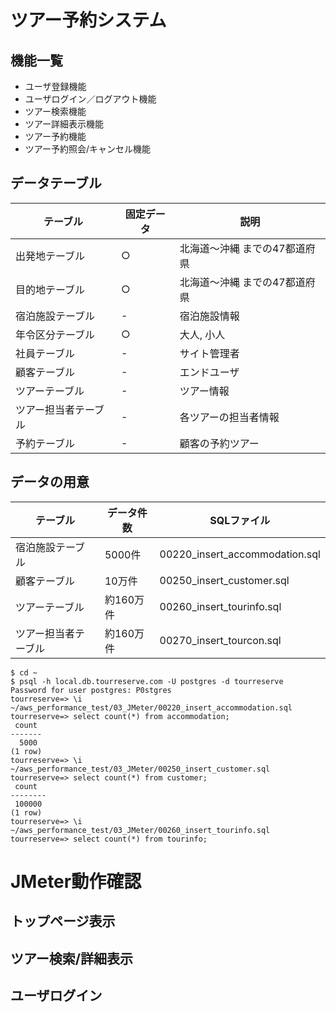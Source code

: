 # ツアー予約システム

## 機能一覧
* ユーザ登録機能
* ユーザログイン／ログアウト機能
* ツアー検索機能
* ツアー詳細表示機能
* ツアー予約機能
* ツアー予約照会/キャンセル機能

## データテーブル

|テーブル|固定データ|説明|
|-|-|-|
|出発地テーブル|○|北海道～沖縄 までの47都道府県|
|目的地テーブル|○|北海道～沖縄 までの47都道府県|
|宿泊施設テーブル|-|宿泊施設情報|
|年令区分テーブル|○|大人, 小人|
|社員テーブル|-|サイト管理者|
|顧客テーブル|-|エンドユーザ|
|ツアーテーブル|-|ツアー情報|
|ツアー担当者テーブル|-|各ツアーの担当者情報|
|予約テーブル|-|顧客の予約ツアー|

## データの用意

|テーブル|データ件数|SQLファイル|
|-|-|-|
|宿泊施設テーブル|5000件|00220_insert_accommodation.sql|
|顧客テーブル|10万件|00250_insert_customer.sql|
|ツアーテーブル|約160万件|00260_insert_tourinfo.sql|
|ツアー担当者テーブル|約160万件|00270_insert_tourcon.sql|

```sh:構成管理サーバ
$ cd ~
$ psql -h local.db.tourreserve.com -U postgres -d tourreserve
Password for user postgres: P0stgres
tourreserve=> \i ~/aws_performance_test/03_JMeter/00220_insert_accommodation.sql
tourreserve=> select count(*) from accommodation;
 count
-------
  5000
(1 row)
tourreserve=> \i ~/aws_performance_test/03_JMeter/00250_insert_customer.sql
tourreserve=> select count(*) from customer;
 count
--------
 100000
(1 row)
tourreserve=> \i ~/aws_performance_test/03_JMeter/00260_insert_tourinfo.sql
tourreserve=> select count(*) from tourinfo;
```

# JMeter動作確認

## トップページ表示

## ツアー検索/詳細表示

## ユーザログイン